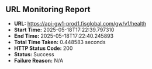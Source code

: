 ## URL Monitoring Report

- **URL:** https://api-gw1-prod1.fisglobal.com/gw/v1/health
- **Start Time:** 2025-05-18T17:22:39.797310
- **End Time:** 2025-05-18T17:22:40.245893
- **Total Time Taken:** 0.448583 seconds
- **HTTP Status Code:** 200
- **Status:** Success
- **Failure Reason:** N/A
